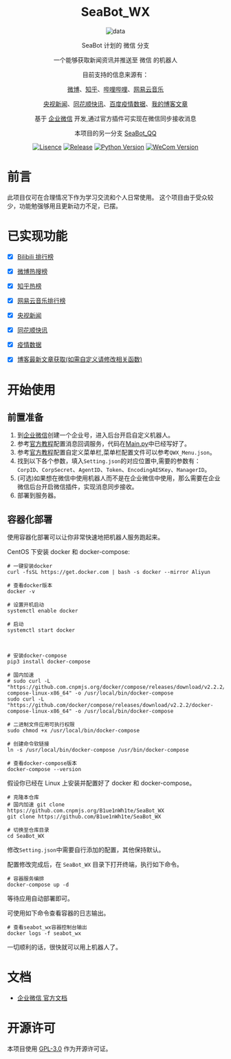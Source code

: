 <div align="center">

# SeaBot_WX

![data](https://socialify.git.ci/B1ue1nWh1te/SeaBot_WX/image?description=1&font=Rokkitt&forks=1&issues=1&language=1&owner=1&pattern=Circuit%20Board&stargazers=1&theme=Dark)

SeaBot 计划的 微信 分支

一个能够获取新闻资讯并推送至 微信 的机器人

目前支持的信息来源有：

[微博](https://weibo.com/)、[知乎](https://www.zhihu.com/)、[哔哩哔哩](https://www.bilibili.com/)、[网易云音乐](https://music.163.com/)

[央视新闻](https://news.cctv.com/)、[同花顺快讯](https://news.10jqka.com.cn/realtimenews.html)、[百度疫情数据](https://voice.baidu.com/act/newpneumonia/newpneumonia)、[我的博客文章](https://www.seaeye.cn/)

基于 [企业微信](https://developer.work.weixin.qq.com/) 开发,通过官方插件可实现在微信同步接收消息

本项目的另一分支 [SeaBot_QQ](https://github.com/B1ue1nWh1te/SeaBot_QQ)

[![Lisence](https://img.shields.io/github/license/B1ue1nWh1te/SeaBot_WX)](https://github.com/B1ue1nWh1te/SeaBot_WX/blob/main/LICENSE)
[![Release](https://img.shields.io/github/v/release/B1ue1nWh1te/SeaBot_WX?include_prereleases)](https://github.com/B1ue1nWh1te/SeaBot_WX/releases/)
[![Python Version](https://img.shields.io/badge/python-3.7+-blue)](https://www.python.org/)
[![WeCom Version](https://img.shields.io/badge/WeCom-purple)](https://developer.work.weixin.qq.com/)

</div>

# 前言

此项目仅可在合理情况下作为学习交流和个人日常使用。
这个项目由于受众较少，功能勉强够用且更新动力不足，已摆。

# 已实现功能

- [x] [Bilibili 排行榜](https://www.bilibili.com/v/popular/all)

- [x] [微博热搜榜](https://weibo.com/ajax/statuses/hot_band)

- [x] [知乎热榜](https://www.zhihu.com/hot)

- [x] [网易云音乐排行榜](https://music.163.com/#/discover/toplist?id=3778678)

- [x] [央视新闻](https://news.cctv.com/)

- [x] [同花顺快讯](https://news.10jqka.com.cn/realtimenews.html)

- [x] [疫情数据](https://voice.baidu.com/act/newpneumonia/newpneumonia)

- [x] [博客最新文章获取(如需自定义请修改相关函数)](https://github.com/B1ue1nWh1te/SeaBot_WX/tree/main/Ability.py)

# 开始使用

## 前置准备

1. 到[企业微信](https://work.weixin.qq.com/)创建一个企业号，进入后台开启自定义机器人。
2. 参考[官方教程](https://developer.work.weixin.qq.com/document/path/90930)配置消息回调服务，代码在[Main.py](https://github.com/B1ue1nWh1te/SeaBot_WX/tree/main/Main.py)中已经写好了。
3. 参考[官方教程](https://developer.work.weixin.qq.com/document/path/90231)配置自定义菜单栏,菜单栏配置文件可以参考`QWX_Menu.json`。
4. 找到以下各个参数，填入`Setting.json`的对应位置中,需要的参数有：`CorpID`、`CorpSecret`、`AgentID`、`Token`、`EncodingAESKey`、`ManagerID`。
5. (可选)如果想在微信中使用机器人而不是在企业微信中使用，那么需要在企业微信后台开启微信插件，实现消息同步接收。
6. 部署到服务器。

## 容器化部署

使用容器化部署可以让你非常快速地把机器人服务跑起来。

CentOS 下安装 docker 和 docker-compose:

```shell
# 一键安装docker
curl -fsSL https://get.docker.com | bash -s docker --mirror Aliyun

# 查看docker版本
docker -v

# 设置开机启动
systemctl enable docker

# 启动
systemctl start docker



# 安装docker-compose
pip3 install docker-compose

# 国内加速
# sudo curl -L "https://github.com.cnpmjs.org/docker/compose/releases/download/v2.2.2/docker-compose-linux-x86_64" -o /usr/local/bin/docker-compose
sudo curl -L "https://github.com/docker/compose/releases/download/v2.2.2/docker-compose-linux-x86_64" -o /usr/local/bin/docker-compose

# 二进制文件应用可执行权限
sudo chmod +x /usr/local/bin/docker-compose

# 创建命令软链接
ln -s /usr/local/bin/docker-compose /usr/bin/docker-compose

# 查看docker-compose版本
docker-compose --version
```

假设你已经在 Linux 上安装并配置好了 docker 和 docker-compose。

```shell
# 克隆本仓库
# 国内加速 git clone https://github.com.cnpmjs.org/B1ue1nWh1te/SeaBot_WX
git clone https://github.com/B1ue1nWh1te/SeaBot_WX

# 切换至仓库目录
cd SeaBot_WX
```

修改`Setting.json`中需要自行添加的配置，其他保持默认。

配置修改完成后，在 `SeaBot_WX` 目录下打开终端，执行如下命令。

```shell
# 容器服务编排
docker-compose up -d
```

等待应用自动部署即可。

可使用如下命令查看容器的日志输出。

```shell
# 查看seabot_wx容器控制台输出
docker logs -f seabot_wx
```

一切顺利的话，很快就可以用上机器人了。

# 文档

- [企业微信 官方文档](https://developer.work.weixin.qq.com/)

# 开源许可

本项目使用 [GPL-3.0](https://choosealicense.com/licenses/gpl-3.0/) 作为开源许可证。
